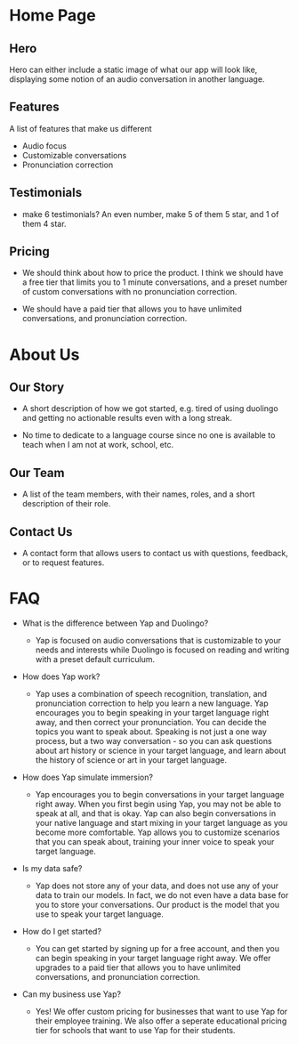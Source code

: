 # Home Page

## Hero

Hero can either include a static image of what our app will look like, displaying some notion of an audio conversation in another language. 

## Features

A list of features that make us different 

- Audio focus 
- Customizable conversations
- Pronunciation correction

## Testimonials

- make 6 testimonials? An even number, make 5 of them 5 star, and 1 of them 4 star. 

## Pricing

- We should think about how to price the product. I think we should have a free tier that limits you to 1 minute conversations, and a preset number of custom conversations with no pronunciation correction.

- We should have a paid tier that allows you to have unlimited conversations, and pronunciation correction. 

# About Us

## Our Story

- A short description of how we got started, e.g. tired of using duolingo and getting no actionable results even with a long streak. 

- No time to dedicate to a language course since no one is available to teach when I am not at work, school, etc. 

## Our Team

- A list of the team members, with their names, roles, and a short description of their role. 

## Contact Us

- A contact form that allows users to contact us with questions, feedback, or to request features. 

# FAQ

- What is the difference between Yap and Duolingo? 
  - Yap is focused on audio conversations that is customizable to your needs and interests while Duolingo is focused on reading and writing with a preset default curriculum. 

- How does Yap work?
  - Yap uses a combination of speech recognition, translation, and pronunciation correction to help you learn a new language. Yap encourages you to begin speaking in your target language right away, and then correct your pronunciation. You can decide the topics you want to speak about. Speaking is not just a one way process, but a two way conversation - so you can ask questions about art history or science in your target language, and learn about the history of science or art in your target language. 

- How does Yap simulate immersion?
  - Yap encourages you to begin conversations in your target language right away. When you first begin using Yap, you may not be able to speak at all, and that is okay. Yap can also begin conversations in your native language and start mixing in your target language as you become more comfortable. Yap allows you to customize scenarios that you can speak about, training your inner voice to speak your target language.

- Is my data safe?
  - Yap does not store any of your data, and does not use any of your data to train our models. In fact, we do not even have a data base for you to store your conversations. Our product is the model that you use to speak your target language. 

- How do I get started?
  - You can get started by signing up for a free account, and then you can begin speaking in your target language right away. We offer upgrades to a paid tier that allows you to have unlimited conversations, and pronunciation correction. 

- Can my business use Yap?
  - Yes! We offer custom pricing for businesses that want to use Yap for their employee training. We also offer a seperate educational pricing tier for schools that want to use Yap for their students. 

